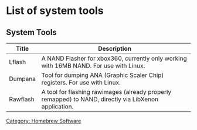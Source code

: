 # List of system tools

## System Tools

| Title        | Description                                                                                       |
| ------------ | ------------------------------------------------------------------------------------------------- |
| Lflash   | A NAND Flasher for xbox360, currently only working with 16MB NAND. For use with Linux.                |
| Dumpana  | Tool for dumping ANA (Graphic Scaler Chip) registers. For use with Linux.                             |
| Rawflash | A tool for flashing rawimages (already properly remapped) to NAND, directly via LibXenon application. |

[Category: Homebrew Software](/Homebrew)

